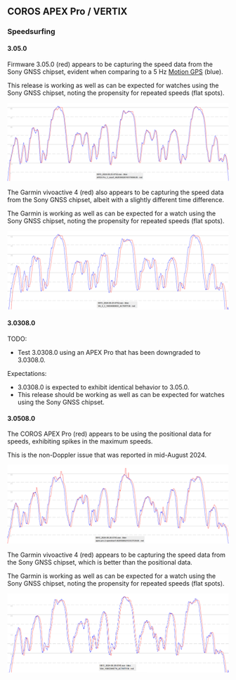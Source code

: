 ## COROS APEX Pro / VERTIX

### Speedsurfing

#### 3.05.0

Firmware 3.05.0 (red) appears to be capturing the speed data from the Sony GNSS chipset, evident when comparing to a 5 Hz [Motion GPS](https://www.motion-gps.com/motion/index.html) (blue).

This release is working as well as can be expected for watches using the Sony GNSS chipset, noting the propensity for repeated speeds (flat spots).

![v-3-05-0-apex-pro-ssurf](img/v-3-05-0-apex-pro-ssurf.png)

The Garmin vivoactive 4 (red) also appears to be capturing the speed data from the Sony GNSS chipset, albeit with a slightly different time difference.

The Garmin is working as well as can be expected for a watch using the Sony GNSS chipset, noting the propensity for repeated speeds (flat spots).

![v-3-05-0-va-4-ssurf](img/v-3-05-0-va-4-ssurf.png)



#### 3.0308.0

TODO:

- Test 3.0308.0 using an APEX Pro that has been downgraded to 3.0308.0.

Expectations:

- 3.0308.0 is expected to exhibit identical behavior to 3.05.0.
- This release should be working as well as can be expected for watches using the Sony GNSS chipset.



#### 3.0508.0

The COROS APEX Pro (red) appears to be using the positional data for speeds, exhibiting spikes in the maximum speeds.

This is the non-Doppler issue that was reported in mid-August 2024.

![v-3-0508-0-apex-pro-ssurf](img/v-3-0508-0-apex-pro-ssurf.png)

The Garmin vivoactive 4 (red) appears to be capturing the speed data from the Sony GNSS chipset, which is better than the positional data.

The Garmin is working as well as can be expected for a watch using the Sony GNSS chipset, noting the propensity for repeated speeds (flat spots).

![v-3-0508-0-va-4-ssurf](img/v-3-0508-0-va-4-ssurf.png)

